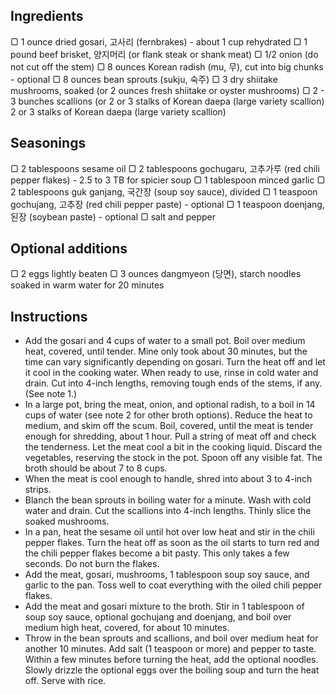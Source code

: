 ## Ingredients

▢ 1 ounce dried gosari, 고사리 (fernbrakes) - about 1 cup rehydrated
▢ 1 pound beef brisket, 양지머리 (or flank steak or shank meat)
▢ 1/2 onion (do not cut off the stem)
▢ 8 ounces Korean radish (mu, 무), cut into big chunks - optional
▢ 8 ounces bean sprouts (sukju, 숙주)
▢ 3 dry shiitake mushrooms, soaked (or 2 ounces fresh shiitake or oyster mushrooms)
▢ 2 - 3 bunches scallions (or 2 or 3 stalks of Korean daepa (large variety scallion) 2 or 3 stalks of Korean daepa (large variety scallion)

## Seasonings

▢ 2 tablespoons sesame oil
▢ 2 tablespoons gochugaru, 고추가루 (red chili pepper flakes) - 2.5 to 3 TB for spicier soup
▢ 1 tablespoon minced garlic
▢ 2 tablespoons guk ganjang, 국간장 (soup soy sauce), divided
▢ 1 teaspoon gochujang, 고추장 (red chili pepper paste) - optional
▢ 1 teaspoon doenjang, 된장 (soybean paste) - optional
▢ salt and pepper

## Optional additions

▢ 2 eggs lightly beaten
▢ 3 ounces dangmyeon (당면), starch noodles  soaked in warm water for 20 minutes

## Instructions

- Add the gosari and 4 cups of water to a small pot. Boil over medium heat, covered, until tender. Mine only took about 30 minutes, but the time can vary significantly depending on gosari. Turn the heat off and let it cool in the cooking water. When ready to use, rinse in cold water and drain. Cut into 4-inch lengths, removing tough ends of the stems, if any. (See note 1.)
- In a large pot, bring the meat, onion, and optional radish, to a boil in 14 cups of water (see note 2 for other broth options). Reduce the heat to medium, and skim off the scum. Boil, covered, until the meat is tender enough for shredding, about 1 hour. Pull a string of meat off and check the tenderness. Let the meat cool a bit in the cooking liquid. Discard the vegetables, reserving the stock in the pot. Spoon off any visible fat. The broth should be about 7 to 8 cups.
- When the meat is cool enough to handle, shred into about 3 to 4-inch strips.
- Blanch the bean sprouts in boiling water for a minute. Wash with cold water and drain. Cut the scallions into 4-inch lengths. Thinly slice the soaked mushrooms.
- In a pan, heat the sesame oil until hot over low heat and stir in the chili pepper flakes. Turn the heat off as soon as the oil starts to turn red and the chili pepper flakes become a bit pasty. This only takes a few seconds. Do not burn the flakes.
- Add the meat, gosari, mushrooms, 1 tablespoon soup soy sauce, and garlic to the pan. Toss well to coat everything with the oiled chili pepper flakes.
- Add the meat and gosari mixture to the broth. Stir in 1 tablespoon of soup soy sauce, optional gochujang and doenjang, and boil over medium high heat, covered, for about 10 minutes.
- Throw in the bean sprouts and scallions, and boil over medium heat for another 10 minutes. Add salt (1 teaspoon or more) and pepper to taste. Within a few minutes before turning the heat, add the optional noodles. Slowly drizzle the optional eggs over the boiling soup and turn the heat off. Serve with rice.
